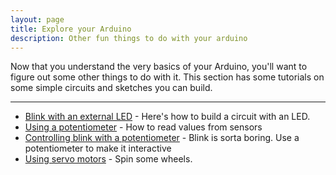 ```yaml
---
layout: page
title: Explore your Arduino
description: Other fun things to do with your arduino
---
```


Now that you understand the very basics of your Arduino, you'll want to figure out some other things to do with it. This section has some tutorials on some simple circuits and sketches you can build.

---

- [Blink with an external LED](explore-arduino-blink.html) - Here's how to build a circuit with an LED.
- [Using a potentiometer](exporte-arduino-potentiometer.html) - How to read values from sensors
- [Controlling blink with a potentiometer](explore-arduino-blink-potentiometer.html) - Blink is sorta boring. Use a potentiometer to make it interactive
- [Using servo motors](explore-arduino-servos.html) - Spin some wheels. 